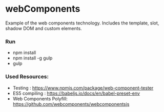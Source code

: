 # webComponents
Example of the web components technology. Includes the template, slot, shadow DOM and custom elements.
### Run
- npm install
- npm install -g gulp
- gulp


### Used Resources:
- Testing : https://www.npmjs.com/package/web-component-tester
- ES5 compiling : https://babeljs.io/docs/en/babel-preset-env
- Web Components Polyfill: https://github.com/webcomponents/webcomponentsjs